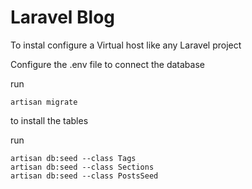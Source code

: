 # Laravel Blog

To instal configure a Virtual host like any Laravel project

Configure the .env file to connect the database

run 


```artisan migrate```

to install the tables


run 

```
artisan db:seed --class Tags
artisan db:seed --class Sections
artisan db:seed --class PostsSeed
```


